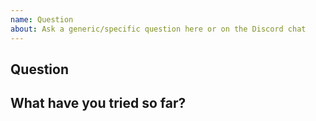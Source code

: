 ```yaml
---
name: Question
about: Ask a generic/specific question here or on the Discord chat
---
```


## Question



## What have you tried so far?

[//]: # (Should include:)
[//]: # (- Host configuration: OS, database, Django version, etc.)
[//]: # (- Steps to reproduce)
[//]: # (- Logs and errors)
[//]: # (- Other potentially useful information)
